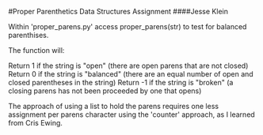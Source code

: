 
#Proper Parenthetics Data Structures Assignment
####Jesse Klein


Within 'proper_parens.py' access proper_parens(str) to test for balanced parenthises.

The function will:

Return 1 if the string is "open" (there are open parens that are not closed)
Return 0 if the string is "balanced" (there are an equal number of open and closed parentheses in the string)
Return -1 if the string is "broken" (a closing parens has not been proceeded by one that opens)

The approach of using a list to hold the parens requires one less assignment per parens character using the 'counter' approach, as I learned from Cris Ewing.
